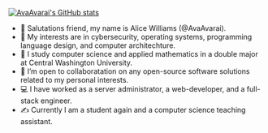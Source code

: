 [![AvaAvarai's GitHub stats](https://github-readme-stats.vercel.app/api?username=avaavarai&show_icons=true&theme=cobalt&bg_color=00000000)](https://github.com/anuraghazra/github-readme-stats)
- 👋 Salutations friend, my name is Alice Williams (@AvaAvarai). 
- 👀 My interests are in cybersecurity, operating systems, programming language design, and computer architechture.
- 🌱 I study computer science and applied mathematics in a double major at Central Washington University.
- 💞️ I’m open to collaboratation on any open-source software solutions related to my personal interests.
- :computer: I have worked as a server administrator, a web-developer, and a full-stack engineer.
- :writing_hand: Currently I am a student again and a computer science teaching assistant.
